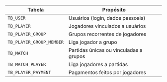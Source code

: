 
|Tabela|Propósito|
|---|---|
|`TB_USER`|Usuários (login, dados pessoais)|
|`TB_PLAYER`|Jogadores vinculados a usuários|
|`TB_PLAYER_GROUP`|Grupos recorrentes de jogadores|
|`TB_PLAYER_GROUP_MEMBER`|Liga jogador a grupo|
|`TB_MATCH`|Partidas únicas ou vinculadas a grupos|
|`TB_MATCH_PLAYER`|Liga jogadores a partidas|
|`TB_PLAYER_PAYMENT`|Pagamentos feitos por jogadores|
